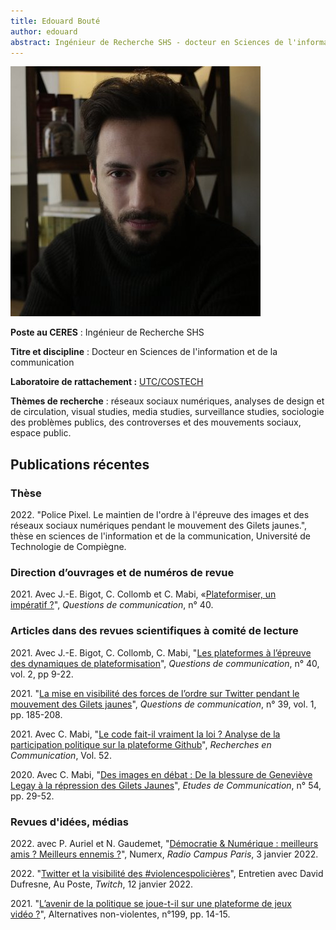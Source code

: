 ```yaml
---
title: Edouard Bouté
author: edouard
abstract: Ingénieur de Recherche SHS - docteur en Sciences de l'information et de la communication
---
```


![](boute_edouard.jpg)

**Poste au CERES** : Ingénieur de Recherche SHS

**Titre et discipline** : Docteur en Sciences de l'information et de la communication

**Laboratoire de rattachement :** [UTC/COSTECH](https://www.costech.utc.fr/)

**Thèmes de recherche** : réseaux sociaux numériques, analyses de design et de circulation, visual studies, media studies, surveillance studies, sociologie des problèmes publics, des controverses et des mouvements sociaux, espace public.

## Publications récentes

### Thèse
2022\. "Police Pixel. Le maintien de l'ordre à l'épreuve des images et des réseaux sociaux numériques pendant le mouvement des Gilets jaunes.", thèse en sciences de l'information et de la communication, Université de Technologie de Compiègne.

### Direction d’ouvrages et de numéros de revue

2021\. Avec J.-E. Bigot, C. Collomb et C. Mabi, «[Plateformiser, un impératif ?](https://doi.org/10.4000/questionsdecommunication.26522)", *Questions de communication*, n° 40.

### Articles dans des revues scientifiques à comité de lecture

2021\. Avec J.-E. Bigot, C. Collomb, C. Mabi, "[Les plateformes à l’épreuve des dynamiques de plateformisation](https://doi.org/10.4000/questionsdecommunication.26584)", *Questions de communication*, n° 40, vol. 2, pp 9-22.

2021\. "[La mise en visibilité des forces de l’ordre sur Twitter pendant le mouvement des Gilets jaunes](https://doi.org/10.4000/questionsdecommunication.25524)", *Questions de communication*, n° 39, vol. 1, pp. 185-208.

2021\. Avec C. Mabi, "[Le code fait-il vraiment la loi ? Analyse de la participation politique sur la plateforme Github](https://doi.org/10.14428/rec.v52i52.61793)", *Recherches en Communication*, Vol. 52.

2020\. Avec C. Mabi, "[Des images en débat : De la blessure de Geneviève Legay à la répression des Gilets Jaunes](https://doi.org/10.4000/edc.9996)", *Etudes de Communication*, n° 54, pp. 29-52.

### Revues d'idées, médias

2022\. avec P. Auriel et N. Gaudemet, "[Démocratie & Numérique : meilleurs amis ? Meilleurs ennemis ?](https://www.radiocampusparis.org/numerx-democratie-numerique-meilleurs-amis-meilleurs-ennemis/)", Numerx, *Radio Campus Paris*, 3 janvier 2022.

2022\. "[Twitter et la visibilité des #violencespolicières](https://www.youtube.com/watch?v=3hhUsQVNCg8)", Entretien avec David Dufresne, Au Poste, *Twitch*, 12 janvier 2022.

2021\. "[L’avenir de la politique se joue-t-il sur une plateforme de jeux vidéo ?](https://doi.org/10.3917/anv.199.0014)", Alternatives non-violentes, n°199, pp. 14-15.